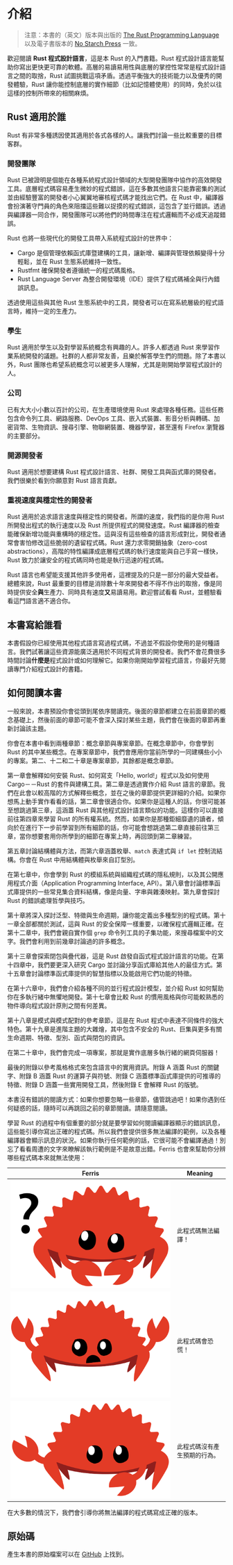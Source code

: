 # 介紹

> 注意：本書的（英文）版本與出版的 [The Rust Programming Language][nsprust] 以及電子書版本的 [No Starch Press][nsp] 一致。

[nsprust]: https://nostarch.com/rust
[nsp]: https://nostarch.com/

歡迎閱讀 **Rust 程式設計語言**，這是本 Rust 的入門書籍。Rust 程式設計語言能幫助你寫出更快更可靠的軟體。高層的易讀易用性與底層的掌控性常常是程式設計語言之間的取捨，Rust 試圖挑戰這項矛盾。透過平衡強大的技術能力以及優秀的開發體驗，Rust 讓你能控制底層的實作細節（比如記憶體使用）的同時，免於以往這樣的控制所帶來的相關麻煩。

## Rust 適用於誰

Rust 有非常多種誘因使其適用於各式各樣的人。讓我們討論一些比較重要的目標客群。

### 開發團隊

Rust 已被證明是個能在各種系統程式設計領域的大型開發團隊中協作的高效開發工具。底層程式碼容易產生微妙的程式錯誤，這在多數其他語言只能靠密集的測試並由經驗豐富的開發者小心翼翼地審核程式碼才能找出它們。在 Rust 中，編譯器會扮演著守門員的角色來阻擋這些難以捉摸的程式錯誤，這包含了並行錯誤。透過與編譯器一同合作，開發團隊可以將他們的時間專注在程式邏輯而不必成天追蹤錯誤。

Rust 也將一些現代化的開發工具帶入系統程式設計的世界中：

* Cargo 是個管理依賴函式庫暨建構的工具，讓新增、編譯與管理依賴變得十分輕鬆，並在 Rust 生態系統維持一致性。
* Rustfmt 確保開發者遵循統一的程式碼風格。
* Rust Language Server 為整合開發環境（IDE）提供了程式碼補全與行內錯誤訊息。

透過使用這些與其他 Rust 生態系統中的工具，開發者可以在寫系統層級的程式語言時，維持一定的生產力。

### 學生

Rust 適用於學生以及對學習系統概念有興趣的人。許多人都透過 Rust 來學習作業系統開發的議題。社群的人都非常友善，且樂於解答學生們的問題。除了本書以外，Rust 團隊也希望系統概念可以被更多人理解，尤其是剛開始學習程式設計的人。

### 公司

已有大大小小數以百計的公司，在生產環境使用 Rust 來處理各種任務。這些任務包含命令列工具、網路服務、DevOps 工具、嵌入式裝置、影音分析與轉碼、加密貨幣、生物資訊、搜尋引擎、物聯網裝置、機器學習，甚至還有 Firefox 瀏覽器的主要部分。

### 開源開發者

Rust 適用於想要建構 Rust 程式設計語言、社群、開發工具與函式庫的開發者。我們很樂於看到你願意對 Rust 語言貢獻。

### 重視速度與穩定性的開發者

Rust 適用於追求語言速度與穩定性的開發者。所謂的速度，我們指的是你用 Rust 所開發出程式的執行速度以及 Rust 所提供程式的開發速度。Rust 編譯器的檢查能確保新增功能與重構時的穩定性。這與沒有這些檢查的語言形成對比，開發者通常會害怕修改這些脆弱的遺留程式碼。Rust 還力求零開銷抽象（zero-cost abstractions），高階的特性編譯成底層程式碼的執行速度能與自己手寫一樣快，Rust 致力於讓安全的程式碼同時也能是執行迅速的程式碼。

Rust 語言也希望能支援其他許多使用者，這裡提及的只是一部分的最大受益者。總體來說，Rust 最重要的目標是消除數十年來開發者不得不作出的取捨，像是同時提供安全**與**生產力、同時具有速度**又**易讀易用。歡迎嘗試看看 Rust，並體驗看看這門語言適不適合你。

## 本書寫給誰看

本書假設你已經使用其他程式語言寫過程式碼，不過並不假設你使用的是何種語言。我們試著讓這些資源能廣泛適用於不同程式背景的開發者。我們不會花費很多時間討論**什麼是**程式設計或如何理解它。如果你剛開始學習程式語言，你最好先閱讀專門介紹程式設計的書籍。

## 如何閱讀本書

一般來說，本書預設你會從頭到尾依序閱讀完。後面的章節都建立在前面章節的概念基礎上，然後前面的章節可能不會深入探討某些主題，我們會在後面的章節再重新討論該主題。

你會在本書中看到兩種章節：概念章節與專案章節。在概念章節中，你會學到 Rust 的其中某些概念。在專案章節中，我們會應用你當前所學的一同建構些小小的專案。第二、十二和二十章是專案章節，其餘都是概念章節。

第一章會解釋如何安裝 Rust、如何寫支「Hello, world!」程式以及如何使用 Cargo－－Rust 的套件與建構工具。第二章是透過實作介紹 Rust 語言的章節。我們在此會以較高階的方式解釋些概念，並在之後的章節提供更詳細的介紹。如果你想馬上動手實作看看的話，第二章會很適合你。如果你是這種人的話，你很可能甚至想跳過第三章，這涵蓋 Rust 與其他程式設計語言類似的功能。這樣你可以直接前往第四章來學習 Rust 的所有權系統。然而，如果你是那種鉅細靡遺的讀者，傾向於在進行下一步前學習到所有細節的話，你可能會想跳過第二章直接前往第三章，當你想要套用你所學到的細節在專案上時，再回頭到第二章練習。

第五章討論結構體與方法，而第六章涵蓋枚舉、`match` 表達式與 `if let` 控制流結構。你會在 Rust 中用結構體與枚舉來自訂型別。

在第七章中，你會學到 Rust 的模組系統與組織程式碼的隱私規則，以及其公開應用程式介面（Application Programming Interface, API）。第八章會討論標準函式庫提供的一些常見集合資料結構，像是向量、字串與雜湊映射。第九章會探討 Rust 的錯誤處理哲學與技巧。

第十章將深入探討泛型、特徵與生命週期，讓你能定義出多種型別的程式碼。第十一章全部都關於測試，這與 Rust 的安全保障一樣重要，以確保程式邏輯正確。在第十二章中，我們會親自實作個 `grep` 命令列工具的子集功能，來搜尋檔案中的文字。我們會利用到前幾章討論過的許多概念。

第十三章會探索閉包與疊代器，這是 Rust 啟發自函式程式設計語言的功能。在第十四章中，我們要更深入研究 Cargo 並討論分享函式庫給其他人的最佳方式。第十五章會討論標準函式庫提供的智慧指標以及能啟用它們功能的特徵。

在第十六章中，我們會介紹各種不同的並行程式設計模型，並介紹 Rust 如何幫助你在多執行緒中無懼地開發。第十七章會比較 Rust 的慣用風格與你可能較熟悉的物件導向程式設計原則之間有何差異。

第十八章是模式與模式配對的參考章節，這是在 Rust 程式中表達不同條件的強大特色。第十九章是進階主題的大雜燴，其中包含不安全的 Rust、巨集與更多有關生命週期、特徵、型別、函式與閉包的資訊。

在第二十章中，我們會完成一項專案，那就是實作底層多執行緒的網頁伺服器！

最後的附錄以參考風格格式來包含語言中的實用資訊。附錄 A 涵蓋 Rust 的關鍵字、附錄 B 涵蓋 Rust 的運算子與符號、附錄 C 涵蓋標準函式庫提供的可推導的特徵、附錄 D 涵蓋一些實用開發工具，然後附錄 E 會解釋 Rust 的版號。

本書沒有錯誤的閱讀方式：如果你想要忽略一些章節，儘管跳過吧！如果你遇到任何疑惑的話，隨時可以再跳回之前的章節閱讀。請隨意閱讀。

<span id="ferris"></span>

學習 Rust 的過程中有個重要的部分就是要學習如何閱讀編譯器顯示的錯誤訊息，這些能引導你寫出正確的程式碼。所以我們會提供很多無法編譯的範例，以及各種編譯器會顯示訊息的狀況。如果你執行任何範例的話，它很可能不會編譯通過！別忘了看看周遭的文字來瞭解該執行範例是不是故意出錯。Ferris 也會來幫助你分辨哪些程式碼本來就無法使用：

| Ferris                                                                                                           | Meaning                                          |
|------------------------------------------------------------------------------------------------------------------|--------------------------------------------------|
| <img src="img/ferris/does_not_compile.svg" class="ferris-explain" alt="Ferris with a question mark"/>            | 此程式碼無法編譯！                      |
| <img src="img/ferris/panics.svg" class="ferris-explain" alt="Ferris throwing up their hands"/>                   | 此程式碼會恐慌！                                |
| <img src="img/ferris/not_desired_behavior.svg" class="ferris-explain" alt="Ferris with one claw up, shrugging"/> | 此程式碼沒有產生預期的行為。 |

在大多數的情況下，我們會引導你將無法編譯的程式碼寫成正確的版本。

## 原始碼

產生本書的原始檔案可以在 [GitHub][book] 上找到。

[book]: https://github.com/rust-tw/book-tw
